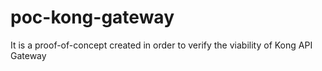 # poc-kong-gateway
It is a proof-of-concept created in order to verify the viability of Kong API Gateway
